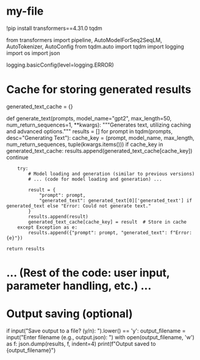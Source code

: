 # my-file
!pip install transformers==4.31.0 tqdm

from transformers import pipeline, AutoModelForSeq2SeqLM, AutoTokenizer, AutoConfig
from tqdm.auto import tqdm
import logging
import os
import json

logging.basicConfig(level=logging.ERROR)

# Cache for storing generated results
generated_text_cache = {}

def generate_text(prompts, model_name="gpt2", max_length=50, num_return_sequences=1, **kwargs):
    """Generates text, utilizing caching and advanced options."""
    results = []
    for prompt in tqdm(prompts, desc="Generating Text"):
        cache_key = (prompt, model_name, max_length, num_return_sequences, tuple(kwargs.items()))
        if cache_key in generated_text_cache:
            results.append(generated_text_cache[cache_key])
            continue

        try:
            # Model loading and generation (similar to previous versions)
            # ... (code for model loading and generation) ...

            result = {
                "prompt": prompt,
                "generated_text": generated_text[0]['generated_text'] if generated_text else "Error: Could not generate text."
            }
            results.append(result)
            generated_text_cache[cache_key] = result  # Store in cache
        except Exception as e:
            results.append({"prompt": prompt, "generated_text": f"Error: {e}"})

    return results

# ... (Rest of the code: user input, parameter handling, etc.) ...

# Output saving (optional)
if input("Save output to a file? (y/n): ").lower() == 'y':
    output_filename = input("Enter filename (e.g., output.json): ")
    with open(output_filename, 'w') as f:
        json.dump(results, f, indent=4)
    print(f"Output saved to {output_filename}")
